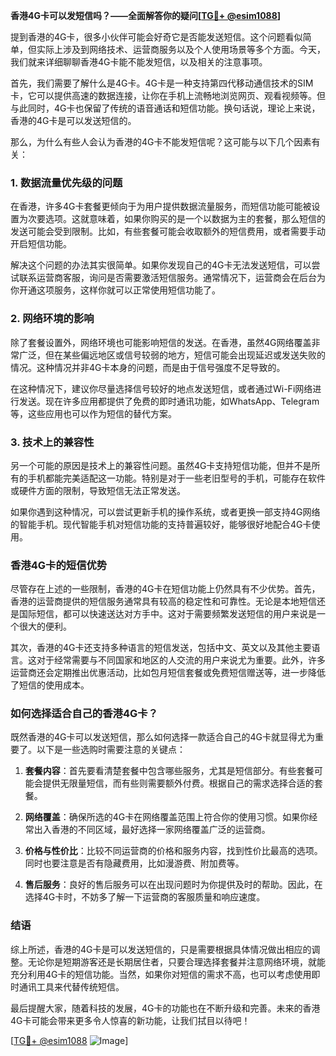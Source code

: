 **香港4G卡可以发短信吗？——全面解答你的疑问[[TG💪+ @esim1088](https://t.me/s/esim1088)]**

提到香港的4G卡，很多小伙伴可能会好奇它是否能发送短信。这个问题看似简单，但实际上涉及到网络技术、运营商服务以及个人使用场景等多个方面。今天，我们就来详细聊聊香港4G卡能不能发短信，以及相关的注意事项。

首先，我们需要了解什么是4G卡。4G卡是一种支持第四代移动通信技术的SIM卡，它可以提供高速的数据连接，让你在手机上流畅地浏览网页、观看视频等。但与此同时，4G卡也保留了传统的语音通话和短信功能。换句话说，理论上来说，香港的4G卡是可以发送短信的。

那么，为什么有些人会认为香港的4G卡不能发短信呢？这可能与以下几个因素有关：

### 1. 数据流量优先级的问题

在香港，许多4G卡套餐更倾向于为用户提供数据流量服务，而短信功能可能被设置为次要选项。这就意味着，如果你购买的是一个以数据为主的套餐，那么短信的发送可能会受到限制。比如，有些套餐可能会收取额外的短信费用，或者需要手动开启短信功能。

解决这个问题的办法其实很简单。如果你发现自己的4G卡无法发送短信，可以尝试联系运营商客服，询问是否需要激活短信服务。通常情况下，运营商会在后台为你开通这项服务，这样你就可以正常使用短信功能了。

### 2. 网络环境的影响

除了套餐设置外，网络环境也可能影响短信的发送。在香港，虽然4G网络覆盖非常广泛，但在某些偏远地区或信号较弱的地方，短信可能会出现延迟或发送失败的情况。这种情况并非4G卡本身的问题，而是由于信号强度不足导致的。

在这种情况下，建议你尽量选择信号较好的地点发送短信，或者通过Wi-Fi网络进行发送。现在许多应用都提供了免费的即时通讯功能，如WhatsApp、Telegram等，这些应用也可以作为短信的替代方案。

### 3. 技术上的兼容性

另一个可能的原因是技术上的兼容性问题。虽然4G卡支持短信功能，但并不是所有的手机都能完美适配这一功能。特别是对于一些老旧型号的手机，可能存在软件或硬件方面的限制，导致短信无法正常发送。

如果你遇到这种情况，可以尝试更新手机的操作系统，或者更换一部支持4G网络的智能手机。现代智能手机对短信功能的支持普遍较好，能够很好地配合4G卡使用。

### 香港4G卡的短信优势

尽管存在上述的一些限制，香港的4G卡在短信功能上仍然具有不少优势。首先，香港的运营商提供的短信服务通常具有较高的稳定性和可靠性。无论是本地短信还是国际短信，都可以快速送达对方手中。这对于需要频繁发送短信的用户来说是一个很大的便利。

其次，香港的4G卡还支持多种语言的短信发送，包括中文、英文以及其他主要语言。这对于经常需要与不同国家和地区的人交流的用户来说尤为重要。此外，许多运营商还会定期推出优惠活动，比如包月短信套餐或免费短信赠送等，进一步降低了短信的使用成本。

### 如何选择适合自己的香港4G卡？

既然香港的4G卡可以发送短信，那么如何选择一款适合自己的4G卡就显得尤为重要了。以下是一些选购时需要注意的关键点：

1. **套餐内容**：首先要看清楚套餐中包含哪些服务，尤其是短信部分。有些套餐可能会提供无限量短信，而有些则需要额外付费。根据自己的需求选择合适的套餐。

2. **网络覆盖**：确保所选的4G卡在网络覆盖范围上符合你的使用习惯。如果你经常出入香港的不同区域，最好选择一家网络覆盖广泛的运营商。

3. **价格与性价比**：比较不同运营商的价格和服务内容，找到性价比最高的选项。同时也要注意是否有隐藏费用，比如漫游费、附加费等。

4. **售后服务**：良好的售后服务可以在出现问题时为你提供及时的帮助。因此，在选择4G卡时，不妨多了解一下运营商的客服质量和响应速度。

### 结语

综上所述，香港的4G卡是可以发送短信的，只是需要根据具体情况做出相应的调整。无论你是短期游客还是长期居住者，只要合理选择套餐并注意网络环境，就能充分利用4G卡的短信功能。当然，如果你对短信的需求不高，也可以考虑使用即时通讯工具来代替传统短信。

最后提醒大家，随着科技的发展，4G卡的功能也在不断升级和完善。未来的香港4G卡可能会带来更多令人惊喜的新功能，让我们拭目以待吧！

[[TG💪+ @esim1088](https://t.me/s/esim1088) ![Image](https://i.postimg.cc/4NQfJmqS/Snipaste-2025-05-13-00-14-12.png)]